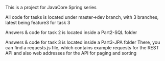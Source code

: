 This is a project for JavaCore Spring series


All code for tasks is located under master->dev branch, with 3 branches, latest being feature3 for task 3

Answers & code for task 2 is located inside a Part2-SQL folder

Answers & code for task 3 is located inside a Part3-JPA folder
There, you can find a requests.js file, which contains example requests for the REST API and also web addresses for the API for paging and sorting
